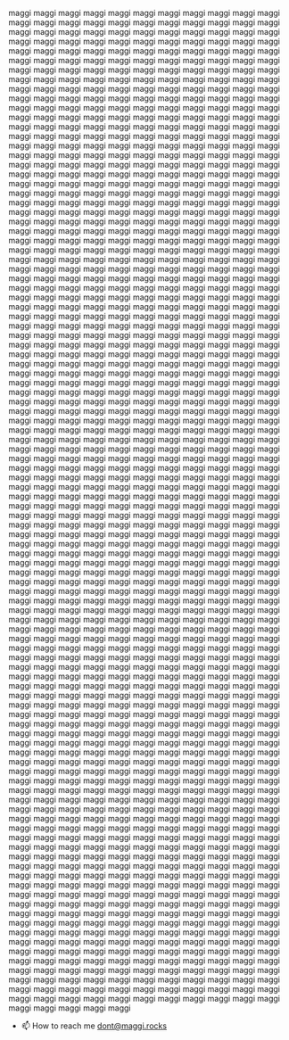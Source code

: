 maggi maggi maggi maggi maggi maggi maggi maggi maggi maggi maggi maggi maggi maggi maggi maggi maggi maggi maggi maggi maggi maggi maggi maggi maggi maggi maggi maggi maggi maggi maggi maggi maggi maggi maggi maggi maggi maggi maggi maggi maggi maggi maggi maggi maggi maggi maggi maggi maggi maggi maggi maggi maggi maggi maggi maggi maggi maggi maggi maggi maggi maggi maggi maggi maggi maggi maggi maggi maggi maggi maggi maggi maggi maggi maggi maggi maggi maggi maggi maggi maggi maggi maggi maggi maggi maggi maggi maggi maggi maggi maggi maggi maggi maggi maggi maggi maggi maggi maggi maggi maggi maggi maggi maggi maggi maggi maggi maggi maggi maggi maggi maggi maggi maggi maggi maggi maggi maggi maggi maggi maggi maggi maggi maggi maggi maggi maggi maggi maggi maggi maggi maggi maggi maggi maggi maggi maggi maggi maggi maggi maggi maggi maggi maggi maggi maggi maggi maggi maggi maggi maggi maggi maggi maggi maggi maggi maggi maggi maggi maggi maggi maggi maggi maggi maggi maggi maggi maggi maggi maggi maggi maggi maggi maggi maggi maggi maggi maggi maggi maggi maggi maggi maggi maggi maggi maggi maggi maggi maggi maggi maggi maggi maggi maggi maggi maggi maggi maggi maggi maggi maggi maggi maggi maggi maggi maggi maggi maggi maggi maggi maggi maggi maggi maggi maggi maggi maggi maggi maggi maggi maggi maggi maggi maggi maggi maggi maggi maggi maggi maggi maggi maggi maggi maggi maggi maggi maggi maggi maggi maggi maggi maggi maggi maggi maggi maggi maggi maggi maggi maggi maggi maggi maggi maggi maggi maggi maggi maggi maggi maggi maggi maggi maggi maggi maggi maggi maggi maggi maggi maggi maggi maggi maggi maggi maggi maggi maggi maggi maggi maggi maggi maggi maggi maggi maggi maggi maggi maggi maggi maggi maggi maggi maggi maggi maggi maggi maggi maggi maggi maggi maggi maggi maggi maggi maggi maggi maggi maggi maggi maggi maggi maggi maggi maggi maggi maggi maggi maggi maggi maggi maggi maggi maggi maggi maggi maggi maggi maggi maggi maggi maggi maggi maggi maggi maggi maggi maggi maggi maggi maggi maggi maggi maggi maggi maggi maggi maggi maggi maggi maggi maggi maggi maggi maggi maggi maggi maggi maggi maggi maggi maggi maggi maggi maggi maggi maggi maggi maggi maggi maggi maggi maggi maggi maggi maggi maggi maggi maggi maggi maggi maggi maggi maggi maggi maggi maggi maggi maggi maggi maggi maggi maggi maggi maggi maggi maggi maggi maggi maggi maggi maggi maggi maggi maggi maggi maggi maggi maggi maggi maggi maggi maggi maggi maggi maggi maggi maggi maggi maggi maggi maggi maggi maggi maggi maggi maggi maggi maggi maggi maggi maggi maggi maggi maggi maggi maggi maggi maggi maggi maggi maggi maggi maggi maggi maggi maggi maggi maggi maggi maggi maggi maggi maggi maggi maggi maggi maggi maggi maggi maggi maggi maggi maggi maggi maggi maggi maggi maggi maggi maggi maggi maggi maggi maggi maggi maggi maggi maggi maggi maggi maggi maggi maggi maggi maggi maggi maggi maggi maggi maggi maggi maggi maggi maggi maggi maggi maggi maggi maggi maggi maggi maggi maggi maggi maggi maggi maggi maggi maggi maggi maggi maggi maggi maggi maggi maggi maggi maggi maggi maggi maggi maggi maggi maggi maggi maggi maggi maggi maggi maggi maggi maggi maggi maggi maggi maggi maggi maggi maggi maggi maggi maggi maggi maggi maggi maggi maggi maggi maggi maggi maggi maggi maggi maggi maggi maggi maggi maggi maggi maggi maggi maggi maggi maggi maggi maggi maggi maggi maggi maggi maggi maggi maggi maggi maggi maggi maggi maggi maggi maggi maggi maggi maggi maggi maggi maggi maggi maggi maggi maggi maggi maggi maggi maggi maggi maggi maggi maggi maggi maggi maggi maggi maggi maggi maggi maggi maggi maggi maggi maggi maggi maggi maggi maggi maggi maggi maggi maggi maggi maggi maggi maggi maggi maggi maggi maggi maggi maggi maggi maggi maggi maggi maggi maggi maggi maggi maggi maggi maggi maggi maggi maggi maggi maggi maggi maggi maggi maggi maggi maggi maggi maggi maggi maggi maggi maggi maggi maggi maggi maggi maggi maggi maggi maggi maggi maggi maggi maggi maggi maggi maggi maggi maggi maggi maggi maggi maggi maggi maggi maggi maggi maggi maggi maggi maggi maggi maggi maggi maggi maggi maggi maggi maggi maggi maggi maggi maggi maggi maggi maggi maggi maggi maggi maggi maggi maggi maggi maggi maggi maggi maggi maggi maggi maggi maggi maggi maggi maggi maggi maggi maggi maggi maggi maggi maggi maggi maggi maggi maggi maggi maggi maggi maggi maggi maggi maggi maggi maggi maggi maggi maggi maggi maggi maggi maggi maggi maggi maggi maggi maggi maggi maggi maggi maggi maggi maggi maggi maggi maggi maggi maggi maggi maggi maggi maggi maggi maggi maggi maggi maggi maggi maggi maggi maggi maggi maggi maggi maggi maggi maggi maggi maggi maggi maggi maggi maggi maggi maggi maggi maggi maggi maggi maggi maggi maggi maggi maggi maggi maggi maggi maggi maggi maggi maggi maggi maggi maggi maggi maggi maggi maggi maggi maggi maggi maggi maggi maggi maggi maggi maggi maggi maggi maggi maggi maggi maggi maggi maggi maggi maggi maggi maggi maggi maggi maggi maggi maggi maggi maggi maggi maggi maggi maggi maggi maggi maggi maggi maggi maggi maggi maggi maggi maggi maggi maggi maggi maggi maggi maggi maggi maggi maggi maggi maggi maggi maggi maggi maggi maggi maggi maggi maggi maggi maggi maggi maggi maggi maggi maggi maggi maggi maggi maggi maggi maggi maggi maggi maggi maggi maggi maggi maggi maggi maggi maggi maggi maggi maggi maggi maggi maggi maggi maggi maggi maggi maggi maggi maggi maggi maggi maggi maggi maggi maggi maggi maggi maggi maggi maggi maggi maggi maggi maggi maggi maggi maggi maggi maggi maggi maggi maggi maggi maggi maggi maggi maggi maggi maggi maggi maggi maggi maggi maggi maggi maggi maggi maggi maggi maggi maggi maggi maggi maggi maggi maggi maggi maggi maggi maggi maggi maggi maggi maggi maggi maggi maggi maggi maggi maggi maggi maggi maggi maggi maggi maggi maggi maggi maggi maggi maggi maggi maggi maggi maggi maggi maggi maggi maggi maggi maggi maggi maggi maggi maggi maggi maggi maggi maggi maggi maggi maggi maggi maggi maggi maggi maggi maggi maggi maggi maggi maggi maggi maggi maggi maggi maggi maggi maggi maggi maggi maggi maggi maggi maggi maggi maggi maggi maggi maggi maggi maggi maggi maggi maggi maggi maggi maggi maggi maggi maggi maggi maggi maggi maggi maggi maggi maggi maggi maggi maggi maggi maggi maggi maggi maggi maggi maggi maggi maggi maggi maggi maggi maggi maggi maggi maggi maggi maggi maggi maggi maggi maggi maggi maggi maggi maggi maggi maggi maggi maggi maggi maggi maggi maggi maggi maggi maggi maggi maggi maggi maggi maggi maggi maggi maggi maggi maggi maggi maggi maggi maggi maggi maggi maggi maggi maggi maggi maggi maggi maggi maggi maggi maggi maggi maggi maggi maggi maggi maggi maggi maggi maggi maggi maggi maggi maggi maggi maggi maggi maggi maggi maggi maggi maggi maggi maggi maggi maggi maggi maggi maggi maggi maggi maggi maggi maggi maggi maggi maggi maggi maggi maggi maggi maggi maggi maggi maggi maggi maggi maggi  
- 📫 How to reach me dont@maggi.rocks

<!---
BiggThil/BiggThil is a ✨ special ✨ repository because its `README.md` (this file) appears on your GitHub profile.
You can click the Preview link to take a look at your changes.
--->
